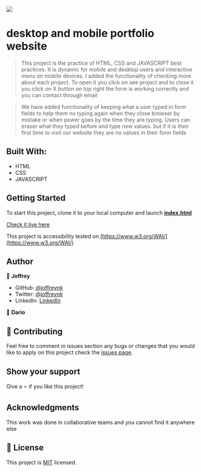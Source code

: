 ![](https://img.shields.io/badge/Microverse-blueviolet)

# desktop and mobile portfolio website

> This project is the practice of HTML, CSS and JAVASCRIPT best practices. It is dynamic for mobile and desktop users and interactive menu on mobile devices.
> I added the functionality of checking more about each project.  To open it you click on see project and to close it you click on X button on top right 
> the form is working correctly and you can contact through email


> We have added functionality of keeping what a user typed in form fields to help them no typing again when they close browser by mistake or when power goes by the time they are typing.
> Users can eraser what they typed before and type new values. but if it is their first time to visit our website they are no values in their form fields

## Built With:

- HTML
- CSS
- JAVASCRIPT



## Getting Started

To start this project, clone it to your local computer and launch **[index.html](index.html)** 

[Check it live here](https://joffreynk.github.io/portfolio-desktop/)

This project is accessibility tested  on [https://www.w3.org/WAI/](https://www.w3.org/WAI/)


## Author

👤 **Joffrey**

- GitHub: [@joffreynk](https://github.com/JoffreyNK)
- Twitter: [@joffreynk](https://twitter.com/home)
- LinkedIn: [LinkedIn](https://www.linkedin.com/in/joffrey-nkeshimana-15b8aa1b3/)

👤 **Dario**

## 🤝 Contributing

Feel free to comment in issues section any bugs or changes that you would like to apply on this project
check the [issues page](../../issues/).

## Show your support

Give a ⭐️ if you like this project!

## Acknowledgments

This work was done in collaborative teams  and you cannot find it anywhere else

## 📝 License

This project is [MIT](./MIT.md) licensed.
